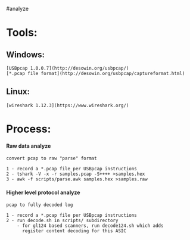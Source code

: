 #analyze


Tools:
======


Windows:
--------

	[USBpcap 1.0.0.7](http://desowin.org/usbpcap/)
	[*.pcap file format](http://desowin.org/usbpcap/captureformat.html)


Linux:
------

	[wireshark 1.12.3](https://www.wireshark.org/)



Process:
========

#### Raw data analyze
	convert pcap to raw "parse" format

	1 - record a *.pcap file per USBpcap instructions
	2 - tshark -V -x -r samples.pcap -S++++ >samples.hex
	3 - awk -f scripts/parse.awk samples.hex >samples.raw

#### Higher level protocol analyze
	pcap to fully decoded log

	1 - record a *.pcap file per USBpcap instructions
	2 - run decode.sh in scripts/ subdirectory
		- for gl124 based scanners, run decode124.sh which adds
		  register content decoding for this ASIC
